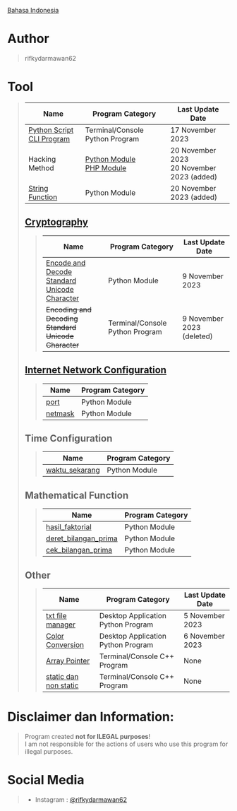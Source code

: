 [Bahasa Indonesia](https://github.com/rifkydarmawan62/program_publik/tree/Publik/Indonesian)

# Author
> rifkydarmawan62

# Tool
> | Name | Program Category | Last Update Date |
> | --- | --- | --- |
> | [Python Script CLI Program](https://github.com/rifkydarmawan62/program_publik/blob/Publik/Python/Modul/__main__.py) | Terminal/Console Python Program | 17 November 2023 |
> | Hacking Method | [Python Module](https://github.com/rifkydarmawan62/program_publik/blob/Publik/Python/Modul/metode_peretasan)<br>[PHP Module](https://github.com/rifkydarmawan62/program_publik/blob/Publik/PHP/Modul/metode_peretasan.php) | 20 November 2023<br>20 November 2023 (added) |
> | [String Function](https://github.com/rifkydarmawan62/program_publik/blob/Publik/Python/Modul/fungsi_string) | Python Module | 20 November 2023 (added) |
> ## [Cryptography](https://github.com/rifkydarmawan62/program_publik/tree/Publik/Python/Modul/kriptografi)
>> | Name | Program Category | Last Update Date |
>> | --- | --- | --- |
>> | [Encode and Decode Standard Unicode Character](https://github.com/rifkydarmawan62/program_publik/blob/Publik/Python/Modul/kriptografi/unicode_standar.py) | Python Module | 9 November 2023 |
>> | ~~Encoding and Decoding Standard Unicode Character~~ | Terminal/Console Python Program | 9 November 2023 (deleted) |
> ## [Internet Network Configuration](https://github.com/rifkydarmawan62/program_publik/tree/Publik/Python/Modul/jaringan_internet)
>> | Name | Program Category |
>> | --- | --- |
>> | [port](https://github.com/rifkydarmawan62/program_publik/tree/Publik/Python/Modul/jaringan_internet/port) | Python Module |
>> | [netmask](https://github.com/rifkydarmawan62/program_publik/tree/Publik/Python/Modul/jaringan_internet/netmask) | Python Module |
> ## Time Configuration
>> | Name | Program Category |
>> | --- | --- |
>> | [waktu_sekarang](https://github.com/rifkydarmawan62/program_publik/blob/Publik/Python/Modul/waktu_sekarang/__init__.py) | Python Module |
> ## Mathematical Function
>> | Name | Program Category |
>> | --- | --- |
>> | [hasil_faktorial](https://github.com/rifkydarmawan62/program_publik/blob/Publik/Python/Modul/matematika/__init__.py) | Python Module |
>> | [deret_bilangan_prima](https://github.com/rifkydarmawan62/program_publik/blob/Publik/Python/Modul/matematika/__init__.py) | Python Module |
>> | [cek_bilangan_prima](https://github.com/rifkydarmawan62/program_publik/blob/Publik/Python/Modul/matematika/__init__.py) | Python Module |
> ## Other
>> | Name | Program Category | Last Update Date |
>> | --- | --- | --- |
>> | [txt file manager](https://github.com/rifkydarmawan62/program_publik/tree/Publik/Python/Manager%20File%20txt) | Desktop Application Python Program | 5 November 2023 |
>> | [Color Conversion](https://github.com/rifkydarmawan62/program_publik/tree/Publik/Python/Konversi%20Warna) | Desktop Application Python Program | 6 November 2023 |
>> | [Array Pointer](https://github.com/rifkydarmawan62/program_publik/blob/Publik/C%2B%2B/Dasar-Dasar/Pointer%20Array.cpp) | Terminal/Console C++ Program | None |
>> | [static dan non static](https://github.com/rifkydarmawan62/program_publik/blob/Publik/C%2B%2B/Dasar-Dasar/static%20dan%20non%20static.cpp) | Terminal/Console C++ Program | None |
# Disclaimer dan Information:
> Program created **not for ILEGAL purposes**!  
> I am not responsible for the actions of users who use this program for illegal purposes.
# Social Media
> - Instagram : [@rifkydarmawan62](https://www.instagram.com/rifkydarmawan62/)
